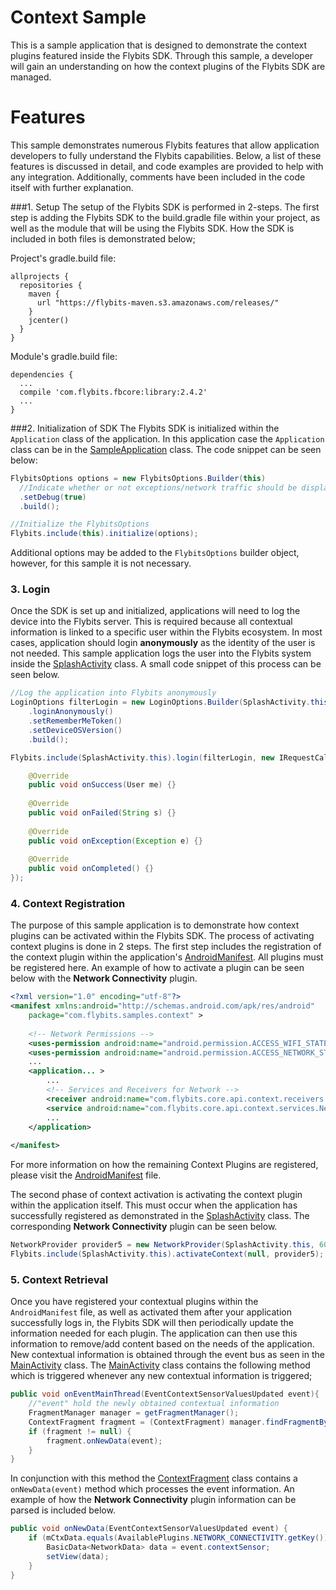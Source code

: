 # Context Sample
This is a sample application that is designed to demonstrate the context plugins featured inside the Flybits SDK. Through this sample, a developer will gain an understanding on how the context plugins of the Flybits SDK are managed.

# Features
This sample demonstrates numerous Flybits features that allow application developers to fully understand the Flybits capabilities. Below, a list of these features is discussed in detail, and code examples are provided to help with any integration. Additionally, comments have been included in the code itself with further explanation.

###1. Setup
The setup of the Flybits SDK is performed in 2-steps. The first step is adding the Flybits SDK to the build.gradle file within your project, as well as the module that will be using the Flybits SDK. How the SDK is included in both files is demonstrated below; 

Project's gradle.build file:

```
allprojects {
  repositories {
    maven {
      url "https://flybits-maven.s3.amazonaws.com/releases/"
    }
    jcenter()
  }
}
```

Module's gradle.build file:
```
dependencies {
  ...
  compile 'com.flybits.fbcore:library:2.4.2'
  ...
}
```

###2. Initialization of SDK
The Flybits SDK is initialized within the `Application` class of the application. In this application case the `Application` class can be in the [SampleApplication](../master/app/src/main/java/com/flybits/samples/context/utilities/SampleApplication.java) class. The code snippet can be seen below:
```java
FlybitsOptions options = new FlybitsOptions.Builder(this)
  //Indicate whether or not exceptions/network traffic should be displayed in the logcat
  .setDebug(true)
  .build();

//Initialize the FlybitsOptions
Flybits.include(this).initialize(options);
```

Additional options may be added to the `FlybitsOptions` builder object, however, for this sample it is not necessary.

### 3. Login
Once the SDK is set up and initialized, applications will need to log the device into the Flybits server. This is required because all contextual information is linked to a specific user within the Flybits ecosystem. In most cases, application should login **anonymously** as the identity of the user is not needed. This sample application logs the user into the Flybits system inside the [SplashActivity](../master/app/src/main/java/com/flybits/samples/context/SplashActivity.java) class. A small code snippet of this process can be seen below. 
```java
//Log the application into Flybits anonymously
LoginOptions filterLogin = new LoginOptions.Builder(SplashActivity.this)
    .loginAnonymously()
    .setRememberMeToken()
    .setDeviceOSVersion()
    .build();

Flybits.include(SplashActivity.this).login(filterLogin, new IRequestCallback<User>() {

    @Override
    public void onSuccess(User me) {}
    
    @Override
    public void onFailed(String s) {}
    
    @Override
    public void onException(Exception e) {}
    
    @Override
    public void onCompleted() {}
});
```

### 4. Context Registration
The purpose of this sample application is to demonstrate how context plugins can be activated within the Flybits SDK. The process of activating context plugins is done in 2 steps. The first step includes the registration of the context plugin within the application's [AndroidManifest](../master/app/src/main/AndroidManifest.xml). 
All plugins must be registered here. An example of how to activate a plugin can be seen below with the **Network Connectivity** plugin.

```xml
<?xml version="1.0" encoding="utf-8"?>
<manifest xmlns:android="http://schemas.android.com/apk/res/android"
    package="com.flybits.samples.context" >
    
    <!-- Network Permissions -->
    <uses-permission android:name="android.permission.ACCESS_WIFI_STATE" />
    <uses-permission android:name="android.permission.ACCESS_NETWORK_STATE" />
    ...
    <application... >
        ...
        <!-- Services and Receivers for Network -->
        <receiver android:name="com.flybits.core.api.context.receivers.NetworkCollectionAlarmManager"/>
        <service android:name="com.flybits.core.api.context.services.NetworkCollectionService"/>
        ...
    </application>
        
</manifest>
```

For more information on how the remaining Context Plugins are registered, please visit the [AndroidManifest](../master/app/src/main/AndroidManifest.xml) file.

The second phase of context activation is activating the context plugin within the application itself. This must occur when the application has successfully registered as demonstrated in the [SplashActivity](../master/app/src/main/java/com/flybits/samples/context/SplashActivity.java) class. The corresponding **Network Connectivity** plugin can be
seen below.
```java
NetworkProvider provider5 = new NetworkProvider(SplashActivity.this, 60000);
Flybits.include(SplashActivity.this).activateContext(null, provider5);
```

### 5. Context Retrieval
Once you have registered your contextual plugins within the `AndroidManifest` file, as well as activated them after your application successfully logs in, the Flybits SDK will then periodically update the information needed for each plugin. The application can then use this information to remove/add content based on the needs of the application. New contextual information is obtained through the event bus as seen in the [MainActivity](../master/app/src/main/java/com/flybits/samples/context/MainActivity.java) class. The [MainActivity](../master/app/src/main/java/com/flybits/samples/context/MainActivity.java) class
contains the following method which is triggered whenever any new contextual information is triggered;
```java
public void onEventMainThread(EventContextSensorValuesUpdated event){
    //"event" hold the newly obtained contextual information 
    FragmentManager manager = getFragmentManager();
    ContextFragment fragment = (ContextFragment) manager.findFragmentByTag(CONTEXT_FRAGMENT_TAG);
    if (fragment != null) {
        fragment.onNewData(event);
    }   
}
```

In conjunction with this method the [ContextFragment](../master/app/src/main/java/com/flybits/samples/context/fragments/ContextFragment.java) class contains a `onNewData(event)` method which processes the event information.
An example of how the **Network Connectivity** plugin information can be parsed is included below.
```java
public void onNewData(EventContextSensorValuesUpdated event) {
    if (mCtxData.equals(AvailablePlugins.NETWORK_CONNECTIVITY.getKey()) && event.plugin == AvailablePlugins.NETWORK_CONNECTIVITY){
        BasicData<NetworkData> data = event.contextSensor;
        setView(data);
    }
}
```
